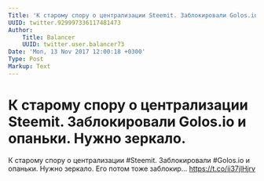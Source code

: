 ```yaml
---
Title: 'К старому спору о централизации Steemit. Заблокировали Golos.io и опаньки. Нужно зеркало.'
UUID: twitter.929997336117481473
Author:
    Title: Balancer
    UUID: twitter.user.balancer73
Date: 'Mon, 13 Nov 2017 12:00:18 +0300'
Type: Post
Markup: Text
---
```


# К старому спору о централизации Steemit. Заблокировали Golos.io и опаньки. Нужно зеркало.

К старому спору о централизации #Steemit. Заблокировали
#Golos.io и опаньки. Нужно зеркало. Его потом тоже заблокир…
https://t.co/ii37jlHjrv